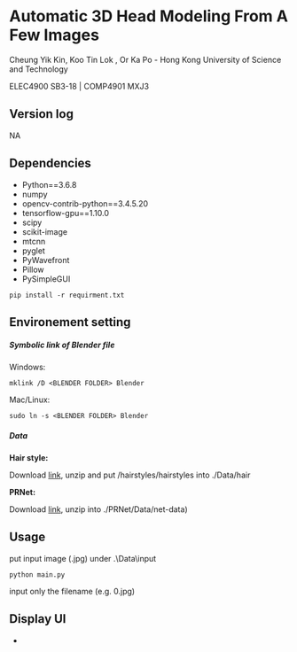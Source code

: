 # Automatic 3D Head Modeling From A Few Images

Cheung Yik Kin, Koo Tin Lok , Or Ka Po - Hong Kong University of Science and Technology

ELEC4900 SB3-18 | COMP4901 MXJ3

## Version log
NA

## Dependencies

* Python==3.6.8
* numpy
* opencv-contrib-python==3.4.5.20
* tensorflow-gpu==1.10.0
* scipy
* scikit-image
* mtcnn
* pyglet
* PyWavefront
* Pillow
* PySimpleGUI

```
pip install -r requirment.txt
```

## Environement setting

##### Symbolic link of Blender file

Windows: 
```
mklink /D <BLENDER FOLDER> Blender
```
Mac/Linux:
``` 
sudo ln -s <BLENDER FOLDER> Blender
```

##### Data

**Hair style:** 

Download [link](http://www-scf.usc.edu/~liwenhu/SHM/database.html), unzip and put /hairstyles/hairstyles into ./Data/hair

**PRNet:**

Download [link](https://drive.google.com/file/d/1UoE-XuW1SDLUjZmJPkIZ1MLxvQFgmTFH/view?usp=sharing), unzip into ./PRNet/Data/net-data)

## Usage

put input image (.jpg) under .\Data\input

```
python main.py
```
input only the filename (e.g. 0.jpg)

## Display UI

-

